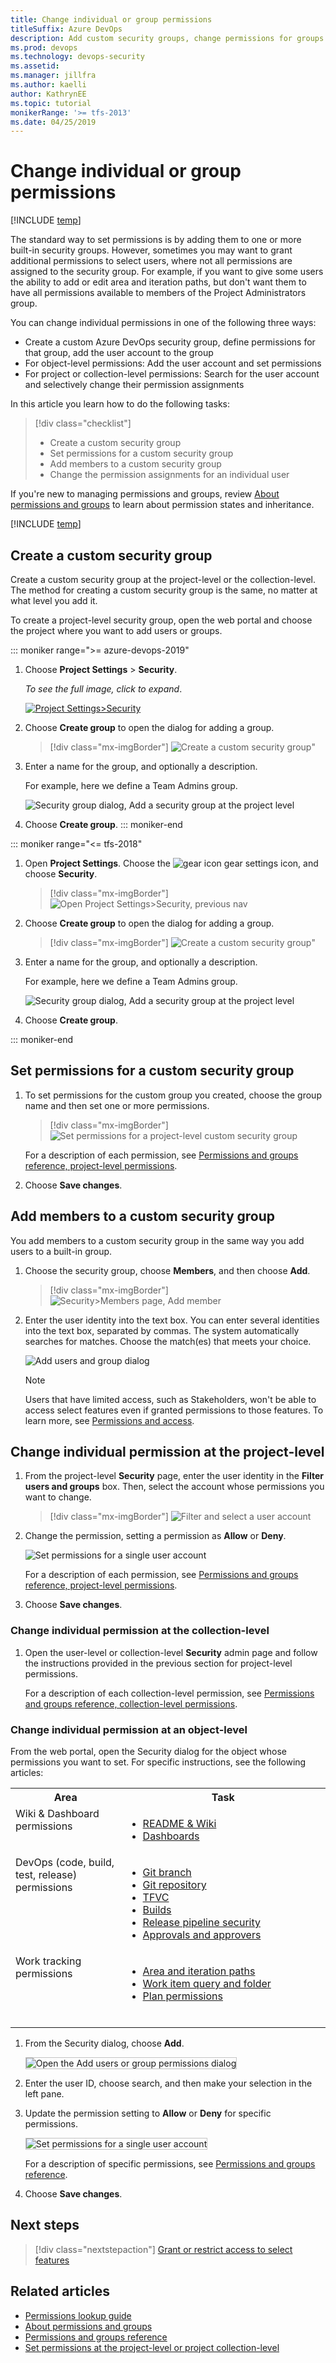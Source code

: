 ```yaml
---
title: Change individual or group permissions
titleSuffix: Azure DevOps
description: Add custom security groups, change permissions for groups or individuals tutorial
ms.prod: devops
ms.technology: devops-security
ms.assetid: 
ms.manager: jillfra
ms.author: kaelli
author: KathrynEE
ms.topic: tutorial
monikerRange: '>= tfs-2013'
ms.date: 04/25/2019
---
```



# Change individual or group permissions

[!INCLUDE [temp](../../_shared/version-vsts-tfs-all-versions.md)]

The standard way to set permissions is by adding them to one or more built-in security groups. However, sometimes you may want to grant additional permissions to select users, where not all permissions are assigned to the security group. For example, if you want to give some users the ability to add or edit area and iteration paths, but don't want them to have all permissions available to members of the Project Administrators group.

You can change individual permissions in one of the following three ways:

- Create a custom Azure DevOps security group, define permissions for that group, add the user account to the group
- For object-level permissions: Add the user account and set permissions
- For project or collection-level permissions: Search for the user account and selectively change their permission assignments

In this article you learn how to do the following tasks:
> [!div class="checklist"]
> * Create a custom security group 
> * Set permissions for a custom security group 
> * Add members to a custom security group 
> * Change the permission assignments for an individual user 

If you're new to managing permissions and groups, review [About permissions and groups](about-permissions.md) to learn about permission states and inheritance.

[!INCLUDE [temp](../../_shared/image-differences.md)]

<a id="create-custom-group" />

## Create a custom security group

Create a custom security group at the project-level or the collection-level. The method for creating a custom security group is the same, no matter at what level you add it. 

To create a project-level security group, open the web portal and choose the project where you want to add users or groups. 


::: moniker range=">= azure-devops-2019"

1. Choose **Project Settings** > **Security**.

    *To see the full image, click to expand*.

    [![Project Settings>Security](_img/view-permissions/open-security-project-level-vert.png)](_img/view-permissions/open-security-project-level-vert-expanded.png#lightbox)  

2. Choose **Create group** to open the dialog for adding a group.

    > [!div class="mx-imgBorder"]
    > ![Create a custom security group](_img/change-individual-permissions/create-group-open-dialog.png)" 

3. Enter a name for the group, and optionally a description.

    For example, here we define a Team Admins group.

    ![Security group dialog, Add a security group at the project level](_img/change-individual-permissions/create-project-level-group-dialog.png)

4. Choose **Create group**.
::: moniker-end


::: moniker range="<= tfs-2018"

1. Open **Project Settings**. Choose the ![gear icon](_img/icons/gear_icon.png) gear settings icon, and choose **Security**. 

    > [!div class="mx-imgBorder"]
    > ![Open Project Settings>Security, previous nav](_img/view-permissions/open-project-level-security-horz.png)

2. Choose **Create group** to open the dialog for adding a group.

    > [!div class="mx-imgBorder"]
    > ![Create a custom security group](_img/change-individual-permissions/create-group-open-dialog.png)" 

3. Enter a name for the group, and optionally a description.

    For example, here we define a Team Admins group.

    ![Security group dialog, Add a security group at the project level](_img/change-individual-permissions/create-project-level-group-dialog.png)

4. Choose **Create group**.

::: moniker-end

<a id="set-permissions-custom-group" />

## Set permissions for a custom security group

1. To set permissions for the custom group you  created, choose the group name and then set one or more permissions.

    > [!div class="mx-imgBorder"]
    > ![Set permissions for a project-level custom security group](_img/change-individual-permissions/team-admin-group-set-permissions.png)  

    For a description of each permission, see [Permissions and groups reference, project-level permissions](permissions.md#project-level-permissions).

2. Choose **Save changes**.

<a id="add-members-custom-group" />

## Add members to a custom security group

You add members to a custom security group in the same way you add users to a built-in group. 

1. Choose the security group, choose **Members**, and then choose **Add**.

    > [!div class="mx-imgBorder"]
    > ![Security>Members page, Add member](_img/change-individual-permissions/team-admin-group-add-members.png)  

1. Enter the user identity into the text box. You can enter several identities into the text box, separated by commas. The system automatically searches for matches. Choose the match(es) that meets your choice.

    ![Add users and group dialog](_img/project-level-permissions-add-a-user.png) 

    > [!NOTE]
    > Users that have limited access, such as Stakeholders, won't be able to access select features even if granted permissions to those features. To learn more, see [Permissions and access](permissions-access.md).

## Change individual permission at the project-level

1. From the project-level **Security** page, enter the user identity in the **Filter users and groups** box. Then, select the account whose permissions you want to change.

    > [!div class="mx-imgBorder"]
    > ![Filter and select a user account](_img/change-individual-permissions/filter-user-account.png)  

2. Change the permission, setting a permission as **Allow** or **Deny**.

    ![Set permissions for a single user account](_img/change-individual-permissions/set-individual-permissions.png)  

    For a description of each permission, see [Permissions and groups reference, project-level permissions](permissions.md#project-level-permissions).

3. Choose **Save changes**.

### Change individual permission at the collection-level

1. Open the user-level or collection-level **Security** admin page and follow the instructions provided in the previous section for project-level permissions.

    For a description of each collection-level permission, see [Permissions and groups reference, collection-level permissions](permissions.md#collection-level).

### Change individual permission at an object-level

From the web portal, open the Security dialog for the object whose permissions you want to set. For specific instructions, see the following articles:


<table width="80%">
<tbody valign="top">
<tr>
<th width="35%">Area</th>
<th width="65%">Task</th>
</tr>
<tr>
<td>Wiki &amp; Dashboard permissions</td>
<td>
<ul>
<li><a href="../../project/wiki/manage-readme-wiki-permissions.md" data-raw-source="[README &amp; Wiki](../../project/wiki/manage-readme-wiki-permissions.md)">README &amp; Wiki</a></li>
<li><a href="../../report/dashboards/dashboard-permissions.md" data-raw-source="[Dashboards](../../report/dashboards/dashboard-permissions.md)">Dashboards</a></li>
</ul>
</td>
</tr>
<tr>
<td>DevOps (code, build, test, release) permissions </td>
<td>
<ul>
<li><a href="../../repos/git/branch-permissions.md" data-raw-source="[Git branch](../../repos/git/branch-permissions.md)">Git branch</a></li>
<li><a href="set-git-tfvc-repository-permissions.md" data-raw-source="[Git repository](set-git-tfvc-repository-permissions.md)">Git repository</a></li>
<li><a href="set-git-tfvc-repository-permissions.md" data-raw-source="[TFVC](set-git-tfvc-repository-permissions.md)">TFVC</a></li>
<li><a href="../../pipelines/policies/set-permissions.md" data-raw-source="[Builds](../../pipelines/policies/set-permissions.md)">Builds</a></li>
<li><a href="../../pipelines/policies/set-permissions.md" data-raw-source="[Release pipeline security](../../pipelines/policies/set-permissions.md)">Release pipeline security</a></li>
<li><a href="../../pipelines/release/approvals/index.md" data-raw-source="[Approvals and approvers](../../pipelines/release/approvals/index.md)">Approvals and approvers</a></li> 
</ul>
</td>
</tr>
<tr>
<td>Work tracking permissions</td>
<td>
<ul>
<li><a href="../../organizations/security/set-permissions-access-work-tracking.md" data-raw-source="[Area and iteration paths](../../organizations/security/set-permissions-access-work-tracking.md)">Area and iteration paths</a></li>
<li><a href="../../boards/queries/set-query-permissions.md" data-raw-source="[Work item query and folder](../../boards/queries/set-query-permissions.md)">Work item query and folder</a></li>
<li><a href="set-permissions-access-work-tracking.md#plan-permissions" data-raw-source="[Plan permissions](set-permissions-access-work-tracking.md#plan-permissions)">Plan permissions</a></li><br/></ul>
</td>
</tr>
</tbody>
</table>

1. From the Security dialog, choose **Add**.  

    <img src="_img/change-individual-permissions/security-dialog-add-user-account-button.png" alt="Open the Add users or group permissions dialog" style="border: 1px solid #C3C3C3;" />

2. Enter the user ID, choose search, and then make your selection in the left pane.

3. Update the permission setting to **Allow** or **Deny** for specific permissions. 

    <img src="_img/change-individual-permissions/set-permissions-individual-object-level.png" alt="Set permissions for a single user account" style="border: 1px solid #C3C3C3;" />

    For a description of specific permissions, see [Permissions and groups reference](permissions.md).

4. Choose **Save changes**.

## Next steps

> [!div class="nextstepaction"]
> [Grant or restrict access to select features](restrict-access.md)

## Related articles

- [Permissions lookup guide](permissions-lookup-guide.md)
- [About permissions and groups](about-permissions.md)
- [Permissions and groups reference](permissions.md)
- [Set permissions at the project-level or project collection-level](set-project-collection-level-permissions.md)


